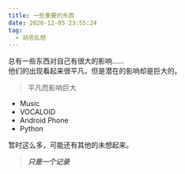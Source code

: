 ```yaml
---
title: 一些重要的东西
date: 2020-12-05 23:55:24
tag:
  - 胡思乱想
---
```


总有一些东西对自己有很大的影响……  
他们的出现看起来很平凡，但是潜在的影响却是巨大的。

<!-- more -->

> 平凡而影响巨大

- Music
- VOCALOID
- Android Phone
- Python

暂时这么多，可能还有其他的未想起来。

> **_只是一个记录_**
